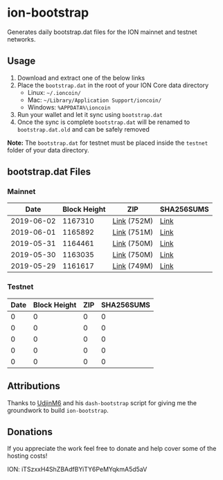 # ion-bootstrap

Generates daily bootstrap.dat files for the ION mainnet and testnet networks.

## Usage

1. Download and extract one of the below links
2. Place the `bootstrap.dat` in the root of your ION Core data directory
    - Linux: `~/.ioncoin/`
    - Mac: `~/Library/Application Support/ioncoin/`
    - Windows: `%APPDATA%\ioncoin`
3. Run your wallet and let it sync using `bootstrap.dat`
4. Once the sync is complete `bootstrap.dat` will be renamed to `bootstrap.dat.old` and can be safely removed

**Note:** The `bootstrap.dat` for testnet must be placed inside the `testnet` folder of your data directory.

## bootstrap.dat Files

### Mainnet

|    Date    | Block Height | ZIP | SHA256SUMS |
| ---------- | ------------ | --- | ---------- |
| 2019-06-02 | 1167310 | [Link](https://s3-ap-southeast-2.amazonaws.com/ion-bootstrap/mainnet/2019-06-02/bootstrap.dat.zip) (752M) | [Link](https://s3-ap-southeast-2.amazonaws.com/ion-bootstrap/mainnet/2019-06-02/SHA256SUMS) |
| 2019-06-01 | 1165892 | [Link](https://s3-ap-southeast-2.amazonaws.com/ion-bootstrap/mainnet/2019-06-01/bootstrap.dat.zip) (751M) | [Link](https://s3-ap-southeast-2.amazonaws.com/ion-bootstrap/mainnet/2019-06-01/SHA256SUMS) |
| 2019-05-31 | 1164461 | [Link](https://s3-ap-southeast-2.amazonaws.com/ion-bootstrap/mainnet/2019-05-31/bootstrap.dat.zip) (750M) | [Link](https://s3-ap-southeast-2.amazonaws.com/ion-bootstrap/mainnet/2019-05-31/SHA256SUMS) |
| 2019-05-30 | 1163035 | [Link](https://s3-ap-southeast-2.amazonaws.com/ion-bootstrap/mainnet/2019-05-30/bootstrap.dat.zip) (750M) | [Link](https://s3-ap-southeast-2.amazonaws.com/ion-bootstrap/mainnet/2019-05-30/SHA256SUMS) |
| 2019-05-29 | 1161617 | [Link](https://s3-ap-southeast-2.amazonaws.com/ion-bootstrap/mainnet/2019-05-29/bootstrap.dat.zip) (749M) | [Link](https://s3-ap-southeast-2.amazonaws.com/ion-bootstrap/mainnet/2019-05-29/SHA256SUMS) |

### Testnet

|    Date    | Block Height | ZIP | SHA256SUMS |
| ---------- | ------------ | --- | ---------- |
| 0 | 0 | 0 | 0 |
| 0 | 0 | 0 | 0 |
| 0 | 0 | 0 | 0 |
| 0 | 0 | 0 | 0 |
| 0 | 0 | 0 | 0 |

## Attributions

Thanks to [UdjinM6](https://github.com/UdjinM6) and his `dash-bootstrap` script
for giving me the groundwork to build `ion-bootstrap`.

## Donations

If you appreciate the work feel free to donate and help cover some of the
hosting costs!

ION: iTSzxxH4ShZBAdfBYiTY6PeMYqkmA5d5aV
